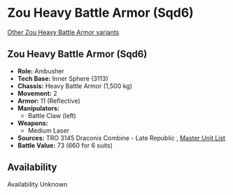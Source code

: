 # Zou Heavy Battle Armor (Sqd6) 

[Other Zou Heavy Battle Armor variants](../zou_heavy_battle_armor.md) 

## Zou Heavy Battle Armor (Sqd6) 

- **Role:** Ambusher 
- **Tech Base:** Inner Sphere (3113) 
- **Chassis:** Heavy Battle Armor (1,500 kg) 
- **Movement:** 2 
- **Armor:** 11 (Reflective) 
- **Manipulators:** 
  - Battle Claw (left) 
- **Weapons:** 
  - Medium Laser 
- **Sources:** TRO 3145 Draconis Combine - Late Republic , [Master Unit List](http://masterunitlist.info/Unit/Details/9104) 
- **Battle Value:** 73 (660 for 6 suits) 

## Availability 

Availability Unknown 

